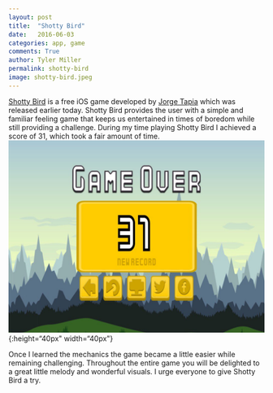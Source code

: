```yaml
---
layout: post
title:  "Shotty Bird"
date:   2016-06-03 
categories: app, game
comments: True
author: Tyler Miller
permalink: shotty-bird
image: shotty-bird.jpeg
---
```


[Shotty Bird](https://itunes.apple.com/app/id1114259560?ls=1&mt=8) is a free iOS game developed by [Jorge Tapia](http://jorgetapia.net/) which was released earlier today. Shotty Bird provides the user with a simple and familiar feeling game that keeps us entertained in times of boredom while still providing a challenge. During my time playing Shotty Bird I achieved a score of 31, which took a fair amount of time.![My High Score](/assets/MillerApps_2016-Jun-03.jpg){:height=“40px" width=“40px"}

 Once I learned the mechanics the game became a little easier while remaining challenging. Throughout the entire game you will be delighted to a great little melody and wonderful visuals. I urge everyone to give Shotty Bird a try.
